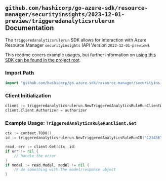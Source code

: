 
## `github.com/hashicorp/go-azure-sdk/resource-manager/securityinsights/2023-12-01-preview/triggeredanalyticsrulerun` Documentation

The `triggeredanalyticsrulerun` SDK allows for interaction with Azure Resource Manager `securityinsights` (API Version `2023-12-01-preview`).

This readme covers example usages, but further information on [using this SDK can be found in the project root](https://github.com/hashicorp/go-azure-sdk/tree/main/docs).

### Import Path

```go
import "github.com/hashicorp/go-azure-sdk/resource-manager/securityinsights/2023-12-01-preview/triggeredanalyticsrulerun"
```


### Client Initialization

```go
client := triggeredanalyticsrulerun.NewTriggeredAnalyticsRuleRunClientWithBaseURI("https://management.azure.com")
client.Client.Authorizer = authorizer
```


### Example Usage: `TriggeredAnalyticsRuleRunClient.Get`

```go
ctx := context.TODO()
id := triggeredanalyticsrulerun.NewTriggeredAnalyticsRuleRunID("12345678-1234-9876-4563-123456789012", "example-resource-group", "workspaceName", "ruleRunId")

read, err := client.Get(ctx, id)
if err != nil {
	// handle the error
}
if model := read.Model; model != nil {
	// do something with the model/response object
}
```
